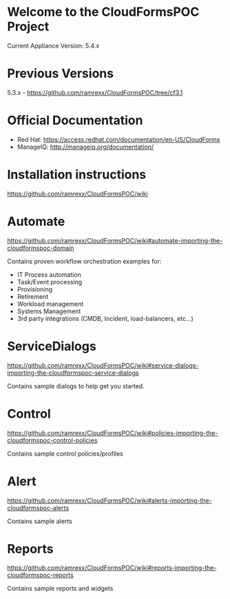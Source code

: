 Welcome to the CloudFormsPOC Project
====================================
Current Appliance Version: 5.4.x

Previous Versions
====================================
5.3.x - https://github.com/ramrexx/CloudFormsPOC/tree/cf3.1

Official Documentation
====================================
  - Red Hat: https://access.redhat.com/documentation/en-US/CloudForms
  - ManageIQ: http://manageiq.org/documentation/

Installation instructions
====================================
https://github.com/ramrexx/CloudFormsPOC/wiki

Automate 
====================================
https://github.com/ramrexx/CloudFormsPOC/wiki#automate-importing-the-cloudformspoc-domain

Contains proven workflow orchestration examples for:
  - IT Process automation
  - Task/Event processing
  - Provisioning
  - Retirement
  - Workload management
  - Systems Management
  - 3rd party integrations (CMDB, Incident, load-balancers, etc...)


ServiceDialogs
==============
https://github.com/ramrexx/CloudFormsPOC/wiki#service-dialogs-importing-the-cloudformspoc-service-dialogs

Contains sample dialogs to help get you started.


Control
=======
https://github.com/ramrexx/CloudFormsPOC/wiki#policies-importing-the-cloudformspoc-control-policies

Contains sample control policies/profiles


Alert
=====
https://github.com/ramrexx/CloudFormsPOC/wiki#alerts-importing-the-cloudformspoc-alerts

Contains sample alerts

Reports
=======
https://github.com/ramrexx/CloudFormsPOC/wiki#reports-importing-the-cloudformspoc-reports

Contains sample reports and widgets
